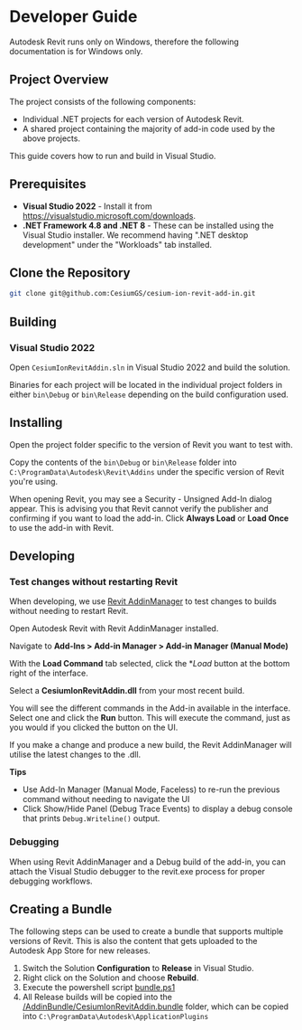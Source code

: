 # Developer Guide

Autodesk Revit runs only on Windows, therefore the following documentation is for Windows only.

## Project Overview

The project consists of the following components:

- Individual .NET projects for each version of Autodesk Revit.
- A shared project containing the majority of add-in code used by the above projects.

This guide covers how to run and build in Visual Studio.

## Prerequisites

- **Visual Studio 2022** - Install it from https://visualstudio.microsoft.com/downloads. 
- **.NET Framework 4.8 and .NET 8** - These can be installed using the Visual Studio installer.  We recommend having ".NET desktop development" under the "Workloads" tab installed.

## Clone the Repository

```sh
git clone git@github.com:CesiumGS/cesium-ion-revit-add-in.git
```

## Building

### Visual Studio 2022

Open `CesiumIonRevitAddin.sln` in Visual Studio 2022 and build the solution.

Binaries for each project will be located in the individual project folders in either `bin\Debug` or `bin\Release` depending on the build configuration used.  


## Installing

Open the project folder specific to the version of Revit you want to test with.  

Copy the contents of the `bin\Debug` or `bin\Release` folder into `C:\ProgramData\Autodesk\Revit\Addins` under the specific version of Revit you're using.

When opening Revit, you may see a Security - Unsigned Add-In dialog appear.  This is advising you that Revit cannot verify the publisher and confirming if you want to load the add-in.  Click **Always Load** or **Load Once** to use the add-in with Revit.

## Developing

### Test changes without restarting Revit

When developing, we use [Revit AddinManager](https://github.com/chuongmep/RevitAddInManager) to test changes to builds without needing to restart Revit.  

Open Autodesk Revit with Revit AddinManager installed.

Navigate to **Add-Ins > Add-in Manager > Add-in Manager (Manual Mode)**

With the **Load Command** tab selected, click the **Load* button at the bottom right of the interface.

Select a **CesiumIonRevitAddin.dll** from your most recent build.

You will see the different commands in the Add-in available in the interface.  Select one and click the **Run** button.  This will execute the command, just as you would if you clicked the button on the UI.

If you make a change and produce a new build, the Revit AddinManager will utilise the latest changes to the .dll.

**Tips**

- Use Add-In Manager (Manual Mode, Faceless) to re-run the previous command without needing to navigate the UI
- Click Show/Hide Panel (Debug Trace Events) to display a debug console that prints `Debug.Writeline()` output.


### Debugging

When using Revit AddinManager and a Debug build of the add-in, you can attach the Visual Studio debugger to the revit.exe process for proper debugging workflows.

## Creating a Bundle

The following steps can be used to create a bundle that supports multiple versions of Revit.  This is also the content that gets uploaded to the Autodesk App Store for new releases.

1. Switch the Solution **Configuration** to **Release** in Visual Studio.
2. Right click on the Solution and choose **Rebuild**.
3. Execute the powershell script [bundle.ps1](/AddinBundle/bundle.ps1)
4. All Release builds will be copied into the [/AddinBundle/CesiumIonRevitAddin.bundle](/AddinBundle/CesiumIonRevitAddin.bundle) folder, which can be copied into `C:\ProgramData\Autodesk\ApplicationPlugins` 